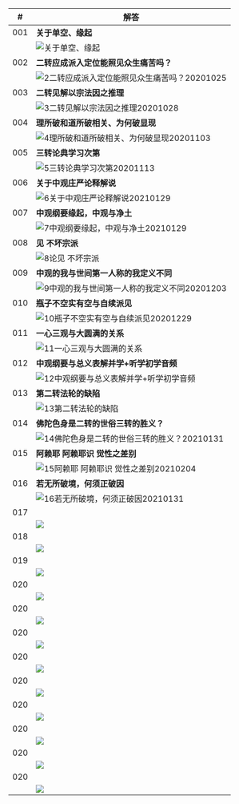 
|#|解答|
|-|-|
|001|**关于单空、缘起**
||![关于单空、缘起](../img/q001.jpg)|
|002|**二转应成派入定位能照见众生痛苦吗？**
||![2二转应成派入定位能照见众生痛苦吗？20201025](../img/q002.jpg)||
|003|**二转见解以宗法因之推理**
||![3二转见解以宗法因之推理20201028](../img/q003.jpg)||
|004|**理所破和道所破相关、为何破显现**
||![4理所破和道所破相关、为何破显现20201103](../img/q004.jpg)||
|005|**三转论典学习次第**
||![5三转论典学习次第20201113](../img/q005.jpg)||
|006|**关于中观庄严论释解说**
||![6关于中观庄严论释解说20210129](../img/q006.jpg)||
|007|**中观纲要缘起，中观与净土**
||![7中观纲要缘起，中观与净土20210129](../img/q007.jpg)||
|008|**见 不坏宗派**
||![8论见 不坏宗派](../img/q008.jpg)||
|009|**中观的我与世间第一人称的我定义不同**
||![9中观的我与世间第一人称的我定义不同20201203](../img/q009.jpg)||
|010|**瓶子不空实有空与自续派见**
||![10瓶子不空实有空与自续派见20201229](../img/q010.jpg)||
|011|**一心三观与大圆满的关系**
||![11一心三观与大圆满的关系](../img/q011.jpg)||
|012|**中观纲要与总义表解并学+听学初学音频**
||![12中观纲要与总义表解并学+听学初学音频](../img/q012.jpg)||
|013|**第二转法轮的缺陷**
||![13第二转法轮的缺陷](../img/q013.jpg)||
|014|**佛陀色身是二转的世俗三转的胜义？**
||![14佛陀色身是二转的世俗三转的胜义？20210131](../img/q014.jpg)||
|015|**阿赖耶 阿赖耶识 觉性之差别**
||![15阿赖耶 阿赖耶识 觉性之差别20210204](../img/q015.jpg)||
|016|**若无所破境，何须正破因**
||![16若无所破境，何须正破因20210131](../img/q016.jpg)
|017|
||![](../img/q017.jpg)
|018|
||![](../img/q018.jpg)
|019|
||![](../img/q019.jpg)
|020|
||![](../img/q020.jpg)
|020|
||![](../img/q020.jpg)
|020|
||![](../img/q020.jpg)
|020|
||![](../img/q020.jpg)
|020|
||![](../img/q020.jpg)
|020|
||![](../img/q020.jpg)
|020|
||![](../img/q020.jpg)
|020|
||![](../img/q020.jpg)
|020|
||![](../img/q020.jpg)




